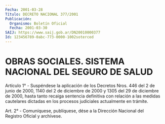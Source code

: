 ```yaml
---
Fecha: 2001-03-28
Título: DECRETO NACIONAL 377/2001
Publicación:
  Organismo: Boletín Oficial
  Fecha: 2001-03-30
SAIJ: https://www.saij.gob.ar/DN20010000377
Id: 123456789-0abc-773-0000-1002soterced
---
```

# OBRAS SOCIALES. SISTEMA NACIONAL DEL SEGURO DE SALUD

<a id="1"></a>
Artículo 1° - Suspéndese la aplicación de los Decretos Nros. 446 del 2 de junio de 2000, 1140 del 2 de diciembre de 2000 y 1305 del 29 de diciembre de 2000, hasta tanto recaiga sentencia definitiva con relación a las medidas cautelares dictadas en los procesos judiciales actualmente en trámite.

<a id="2"></a>
Art. 2° - Comuníquese, publíquese, dése a la Dirección Nacional del Registro Oficial y archívese.